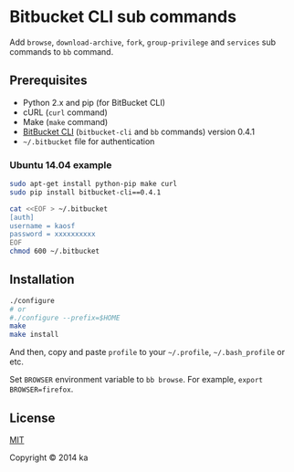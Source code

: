 # Bitbucket CLI sub commands

Add `browse`, `download-archive`, `fork`, `group-privilege` and `services` sub
commands to `bb` command.

## Prerequisites

* Python 2.x and pip (for BitBucket CLI)
* cURL (`curl` command)
* Make (`make` command)
* [BitBucket CLI](https://bitbucket.org/zhemao/bitbucket-cli) (`bitbucket-cli`
and `bb` commands) version 0.4.1
* `~/.bitbucket` file for authentication

### Ubuntu 14.04 example

```sh
sudo apt-get install python-pip make curl
sudo pip install bitbucket-cli==0.4.1
```

```sh
cat <<EOF > ~/.bitbucket
[auth]
username = kaosf
password = xxxxxxxxxx
EOF
chmod 600 ~/.bitbucket
```

## Installation

```sh
./configure
# or
#./configure --prefix=$HOME
make
make install
```

And then, copy and paste `profile` to your `~/.profile`, `~/.bash_profile` or
etc.

Set `BROWSER` environment variable to `bb browse`. For example,
`export BROWSER=firefox`.

## License

[MIT](http://opensource.org/licenses/MIT)

Copyright &copy; 2014 ka
